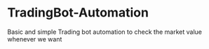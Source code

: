 # TradingBot-Automation
Basic and simple Trading bot automation to check the market value whenever we want 
